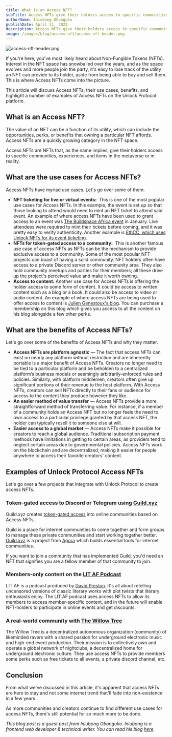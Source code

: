 ```yaml
---
title: What is an Access NFT?
subTitle: Access NFTs give their holders access to specific communities, experiences, and items in the metaverse or in reality
authorName: Iniubong Obonguko
publishDate: April 11, 2022
description: Access NFTs give their holders access to specific communities, experiences, and items in the metaverse or in reality.
image: /images/blog/access-nft/access-nft-header.png
---
```


![access-nft-header.png](/images/blog/access-nft/access-nft-header.png)

If you're here, you've most likely heard about Non-Fungible Tokens (NFTs). Interest in the NFT space has snowballed over the years, and as the space evolves and more people join the party, it's easy to lose track of the utility an NFT can provide to its holder, aside from being able to buy and sell them. This is where Access NFTs come into the picture.

This article will discuss Access NFTs, their use cases, benefits, and highlight a number of examples of Access NFTs on the Unlock Protocol platform.

## What is an Access NFT?

The value of an NFT can be a function of its utility, which can include the opportunities, perks, or benefits that owning a particular NFT affords. Access NFTs are a quickly growing category in the NFT space.

Access NFTs are NFTs that, as the name implies, give their holders access to specific communities, experiences, and items in the metaverse or in reality.

## What are the use cases for Access NFTs?

Access NFTs have myriad use cases. Let's go over some of them.

- **NFT ticketing for live or virtual events:**  This is one of the most popular use cases for Access NFTs. In this example, the event is set up so that those looking to attend would need to mint an NFT ticket to attend said event. An example of where access NFTs have been used to grant access to an event was [The Buildspace Africa event](https://www.buildspace.africa/) in January. Live attendees were required to mint their tickets before coming, and it was pretty easy to verify authenticity. Another example is [EthCC, which uses Unlock NFTs for its event ticketing](https://twitter.com/EthCC/status/1504867799889592322).
- **NFTs for token-gated access to a community:**  This is another famous use case of access NFTs as NFTs can be the mechanism to provide exclusive access to a community. Some of the most popular NFT projects can boast of having a solid community. NFT holders often have access to a private Discord server or other community area. They also hold community meetups and parties for their members; all these drive up the project's perceived value and make it worth owning.
- **Access to content:** Another use case for Access NFTs is offering the holder access to some form of content. It could be access to written content such as a blog or a book. It could also be access to video or audio content. An example of where access NFTs are being used to offer access to content is [Julien Genestoux's blog](https://www.ouvre-boite.com/membership/). You can purchase a membership on this blog which gives you access to all the content on his blog alongside a few other perks.

## **What are the benefits of Access NFTs?**

Let's go over some of the benefits of Access NFTs and why they matter.

- **Access NFTs are platform agnostic** — The fact that access NFTs can exist on nearly any platform without restriction and are inherently portable is a major benefit of Access NFTs. Creators no longer need to be tied to a particular platform and be beholden to a centralized platform’s business models or seemingly arbitrarily-enforced rules and policies. Similarly, with platform middlemen, creators often give up significant portions of their revenue to the host platform. With Access NFTs, creators can sell NFTs directly to their fans or audience for access to the content they produce however they like.
- **An easier method of value transfer** — Access NFTs provide a more straightforward method of transferring value. For instance, if a member of a community holds an Access NFT but no longer feels the need to own access to a particular privilege granted by that access NFT, the holder can typically resell it to someone else at will.
- **Easier access to a global market** — Access NFTs make it possible for creators to reach a global audience. Traditional subscription payment methods have limitations in getting to certain areas, as providers tend to neglect certain areas due to governmental policies. Access NFTs work on the blockchain and are decentralized, making it easier for people anywhere to access their favorite creators' content.

## Examples of Unlock Protocol Access NFTs

Let's go over a few projects that integrate with Unlock Protocol to create access NFTs.

### Token-gated access to Discord or Telegram using [Guild.xyz](https://guild.xyz/)

Guild.xyz creates [token-gated access](https://unlock-protocol.com/blog/guildxyz-launch) into online communities based on Access NFTs.

Guild is a place for internet communities to come together and form groups to manage these private communities and start working together better. [Guild.xyz](http://guild.xyz/) is a project from [Agora](https://agora.xyz/) which builds essential tools for internet communities.

If you want to join a community that has implemented Guild, you'd need an NFT that signifies you are a fellow member of that community to join.

### Members-only content on the [LIT AF Podcast](https://litafpodcast.com/)

LIT AF is a podcast produced by [David Preston](https://davidpreston.net/). It's all about retelling uncensored versions of classic literary works with plot twists that literary enthusiasts enjoy. The LIT AF podcast uses access NFTs to allow its members to access member-specific content, and in the future will enable NFT-holders to participate in online events and get discounts.

### A real-world community with [The Willow Tree](https://www.twtdao.xyz/nft)

The Willow Tree is a decentralized autonomous organization (community) of likeminded ravers with a shared passion for underground electronic music and high-end event production. Their mission is to collectively own and operate a global network of nightclubs, a decentralized home for underground electronic culture. They use access NFTs to provide members some perks such as free tickets to all events, a private discord channel, etc.

## Conclusion

From what we've discussed in this article, it's apparent that access NFTs are here to stay and not some internet trend that'll fade into non-existence in a few years..

As more communities and creators continue to find different use cases for access NFTs, there's still potential for so much more to be done.

_This blog post is a guest post from Iniubong Obonguko. Iniubong is a frontend web developer & technical writer. You can read his blog [here](https://blog.iniubongobonguko.com/)._
